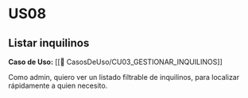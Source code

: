 # US08

## Listar inquilinos

**Caso de Uso:** [[📄 CasosDeUso/CU03_GESTIONAR_INQUILINOS]]

Como admin, quiero ver un listado filtrable de inquilinos, para localizar rápidamente a quien necesito.